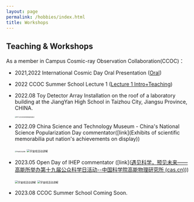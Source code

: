 ```yaml
---
layout: page
permalink: /hobbies/index.html
title: Workshops
---
```

## Teaching & Workshops

As a member in Campus Cosmic-ray Observation Collaboration(CCOC)：

- 2021,2022 International Cosmic Day Oral Presentation ([Oral](https://icd.desy.de/https__icddesyde_media/))
- 2022 CCOC Summer School Lecture 1 ([Lecture 1 Intro+Teaching](http://ccoc.ihep.ac.cn/index.php/2022/09/videos/))
- 2022.08 Toy Detector Array Installation on the roof of a laboratory building at the JiangYan High School in Taizhou City, Jiangsu Province, CHINA. 

  <img src="https://easel7.github.io/images/HighSchoolatJiangyan.png" alt="空气光导闪烁体探测器安装调试" style="zoom:25%;" />
- 2022.09 China Science and Technology Museum - China's National Science Popularization Day commentator([link](Exhibits of scientific memorabilia put nation's achievements on display))

  <img src="https://easel7.github.io/images/TechMuseum.png" alt="宇宙线活动讲解" style="zoom: 25%;" />
  
  <img src="https://easel7.github.io/images/TechMuseum2.png" alt="宇宙线活动讲解" style="zoom: 50%;" />

- 2023.05 Open Day of IHEP commentator ([link]([遇见科学，预见未来——高能所举办第十九届公众科学日活动--中国科学院高能物理研究所 (cas.cn)](http://www.ihep.cas.cn/xwdt2022/gnxw/hotnews/2023/202305/t20230518_6758289.html)))

  <img src="https://easel7.github.io/images/OpenDay2023.png" alt="宇宙线活动讲解" style="zoom: 50%;" />

  <img src="https://easel7.github.io/images/OpenDay2023_2.png" alt="宇宙线活动讲解" style="zoom: 50%;" />

- 2023.08 CCOC Summer School Coming Soon.

<br>

<!-- Calendly inline widget begin -->

<div class="calendly-inline-widget" data-url="https://calendly.com/blankeasel7/30min" style="min-width:320px;height:630px;"></div>
<script type="text/javascript" src="https://assets.calendly.com/assets/external/widget.js" async></script>
<!-- Calendly inline widget end -->
